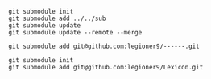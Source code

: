     git submodule init
    git submodule add ../../sub
    git submodule update
    git submodule update --remote --merge
    
    git submodule add git@github.com:legioner9/------.git
    
    git submodule init
    git submodule add git@github.com:legioner9/Lexicon.git
